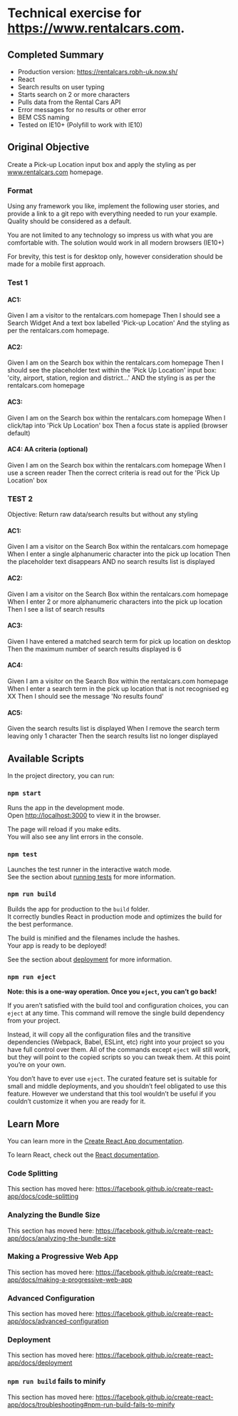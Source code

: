 # Technical exercise for https://www.rentalcars.com.

## Completed Summary

- Production version: https://rentalcars.robh-uk.now.sh/
- React
- Search results on user typing
- Starts search on 2 or more characters
- Pulls data from the Rental Cars API
- Error messages for no results or other error
- BEM CSS naming
- Tested on IE10+ (Polyfill to work with IE10)

## Original Objective

Create a Pick-up Location input box and apply the styling as per www.rentalcars.com homepage.

### Format

Using any framework you like, implement the following user stories, and provide a link to a git repo with everything needed to run your example. Quality should be considered as a default.

You are not limited to any technology so impress us with what you are comfortable with. The solution would work in all modern browsers (IE10+)

For brevity, this test is for desktop only, however consideration should be made for a mobile first approach.

### Test 1
#### AC1:
Given I am a visitor to the rentalcars.com homepage 
Then I should see a Search Widget 
And a text box labelled 'Pick-up Location' 
And the styling as per the rentalcars.com homepage.
 
#### AC2:
Given I am on the Search box within the rentalcars.com homepage
Then I should see the placeholder text within the 'Pick Up Location' input box: 'city, airport, station, region and district...'
AND the styling is as per the rentalcars.com homepage
 
#### AC3:
Given I am on the Search box within the rentalcars.com homepage
When I click/tap into 'Pick Up Location' box 
Then a focus state is applied (browser default)
 
#### AC4: AA criteria (optional)
Given I am on the Search box within the rentalcars.com homepage
When I use a screen reader
Then the correct criteria is read out for the 'Pick Up Location' box

### TEST 2
 
Objective: Return raw data/search results but without any styling

#### AC1:
Given I am a visitor on the Search Box within the rentalcars.com homepage
When I enter a single alphanumeric character into the pick up location
Then the placeholder text disappears
AND no search results list is displayed
 
#### AC2:
Given I am a visitor on the Search Box within the rentalcars.com homepage
When I enter 2 or more alphanumeric characters into the pick up location 
Then I see a list of search results 

#### AC3:
Given I have entered a matched search term for pick up location on desktop
Then the maximum number of search results displayed is 6
 
#### AC4:
Given I am a visitor on the Search Box within the rentalcars.com homepage
When I enter a search term in the pick up location that is not recognised eg XX
Then I should see the message 'No results found'
 
#### AC5:
Given the search results list is displayed 
When I remove the search term leaving only 1 character 
Then the search results list no longer displayed

## Available Scripts

In the project directory, you can run:

### `npm start`

Runs the app in the development mode.<br />
Open [http://localhost:3000](http://localhost:3000) to view it in the browser.

The page will reload if you make edits.<br />
You will also see any lint errors in the console.

### `npm test`

Launches the test runner in the interactive watch mode.<br />
See the section about [running tests](https://facebook.github.io/create-react-app/docs/running-tests) for more information.

### `npm run build`

Builds the app for production to the `build` folder.<br />
It correctly bundles React in production mode and optimizes the build for the best performance.

The build is minified and the filenames include the hashes.<br />
Your app is ready to be deployed!

See the section about [deployment](https://facebook.github.io/create-react-app/docs/deployment) for more information.

### `npm run eject`

**Note: this is a one-way operation. Once you `eject`, you can’t go back!**

If you aren’t satisfied with the build tool and configuration choices, you can `eject` at any time. This command will remove the single build dependency from your project.

Instead, it will copy all the configuration files and the transitive dependencies (Webpack, Babel, ESLint, etc) right into your project so you have full control over them. All of the commands except `eject` will still work, but they will point to the copied scripts so you can tweak them. At this point you’re on your own.

You don’t have to ever use `eject`. The curated feature set is suitable for small and middle deployments, and you shouldn’t feel obligated to use this feature. However we understand that this tool wouldn’t be useful if you couldn’t customize it when you are ready for it.

## Learn More

You can learn more in the [Create React App documentation](https://facebook.github.io/create-react-app/docs/getting-started).

To learn React, check out the [React documentation](https://reactjs.org/).

### Code Splitting

This section has moved here: https://facebook.github.io/create-react-app/docs/code-splitting

### Analyzing the Bundle Size

This section has moved here: https://facebook.github.io/create-react-app/docs/analyzing-the-bundle-size

### Making a Progressive Web App

This section has moved here: https://facebook.github.io/create-react-app/docs/making-a-progressive-web-app

### Advanced Configuration

This section has moved here: https://facebook.github.io/create-react-app/docs/advanced-configuration

### Deployment

This section has moved here: https://facebook.github.io/create-react-app/docs/deployment

### `npm run build` fails to minify

This section has moved here: https://facebook.github.io/create-react-app/docs/troubleshooting#npm-run-build-fails-to-minify
